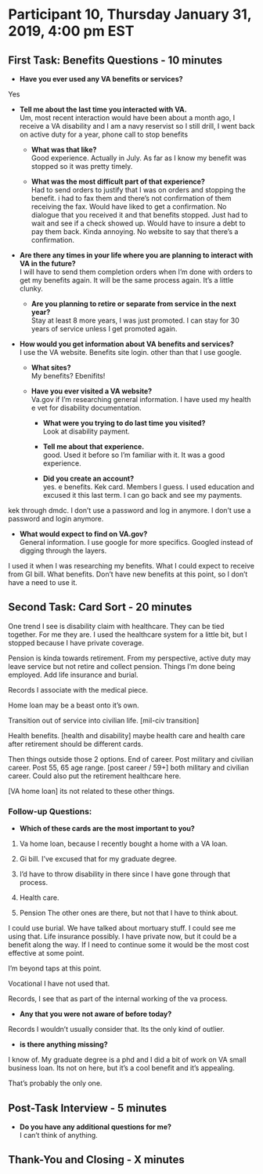 # Participant 10, Thursday January 31, 2019, 4:00 pm EST

## First Task: Benefits Questions - 10 minutes

- **Have you ever used any VA benefits or services?** <br>

Yes

  - **Tell me about the last time you interacted with VA.** <br>
Um, most recent interaction would have been about a month ago, I receive a VA disability and I am a navy reservist so I still drill, I went back on active duty for a year, phone call to stop benefits

    -	**What was that like?** <br>
Good experience. Actually in July. As far as I know my benefit was stopped so it was pretty timely. 

    - **What was the most difficult part of that experience?** <br>
Had to send orders to justify that I was on orders and stopping the benefit. i had to fax them and there’s not confirmation of them receiving the fax. 
Would have liked to get a confirmation. No dialogue that you received it and that benefits stopped. Just had to wait and see if a check showed up. Would have to insure a debt to pay them back. Kinda annoying. No website to say that there’s a confirmation. 

- **Are there any times in your life where you are planning to interact with VA in the future?** <br>
I will have to send them completion orders when I’m done with orders to get my benefits again. It will be the same process again. It’s a little clunky.

  - **Are you planning to retire or separate from service in the next year?** <br>
Stay at least 8 more years, I was just promoted. I can stay for 30 years of service unless I get promoted again. 

- **How would you get information about VA benefits and services?** <br>
I use the VA website. Benefits site login. other than that I use google. 

  -	**What sites?** <br>
My benefits? Ebenifits! 


  - **Have you ever visited a VA website?** <br>
Va.gov if I’m researching general information. I have used my health e vet for disability documentation. 

    - **What were you trying to do last time you visited?** <br>
Look at disability payment. 

    - **Tell me about that experience.** <br>
good. Used it before so I’m familiar with it. It was a good experience. 

    - **Did you create an account?** <br>
yes. e benefits. Kek card. Members I guess. I used education and excused it this last term. I can go back and see my payments. 

kek through dmdc. I don’t use a password and log in anymore. I don’t use a password and login anymore. 



  - **What would expect to find on VA.gov?** <br>
General information. I use google for more specifics. Googled instead of digging through the layers. 

I used it when I was researching my benefits. What I could expect to receive from GI bill. What benefits. Don’t have new benefits at this point, so I don’t have a need to use it. 



## Second Task: Card Sort - 20 minutes

One trend I see is disability claim with healthcare. They can be tied together. For me they are. I used the healthcare system for a little bit, but I stopped because I have private coverage. 

Pension is kinda towards retirement. From my perspective, active duty may leave service but not retire and collect pension. Things I’m done being employed. Add life insurance and burial. 

Records I associate with the medical piece. 

Home loan may be a beast onto it’s own. 

Transition out of service into civilian life. [mil-civ transition]

Health benefits. [health and disability] maybe health care and health care after retirement should be different cards. 

Then things outside those 2 options. End of career. Post military and civilian career. Post 55, 65 age range. [post career / 59+] both military and civilian career. Could also put the retirement healthcare here. 

[VA home loan] its not related to these other things. 



### Follow-up Questions:
- **Which of these cards are the most important to you?** <br>
1. Va home loan, because I recently bought a home with a VA loan. 
2. Gi bill. I’ve excused that for my graduate degree. 
3. I’d have to throw disability in there since I have gone through that process. 

4. Health care. 
5. Pension
The other ones are there, but not that I have to think about. 

I could use burial. We have talked about mortuary stuff. I could see me using that. Life insurance possibly. I have private now, but it could be a benefit along the way. If I need to continue some it would be the most cost effective at some point. 

I’m beyond taps at this point. 

Vocational I have not used that. 

Records, I see that as part of the internal working of the va process. 

- **Any that you were not aware of before today?** <br>

Records I wouldn’t usually consider that. Its the only kind of outlier. 


- **is there anything missing?** <br>

I know of. My graduate degree is a phd and I did a bit of work on VA small business loan. Its not on here, but it’s a cool benefit and it’s appealing. 

That’s probably the only one. 


## Post-Task Interview - 5 minutes
- **Do you have any additional questions for me?** <br>
I can’t think of anything. 

## Thank-You and Closing - X minutes


